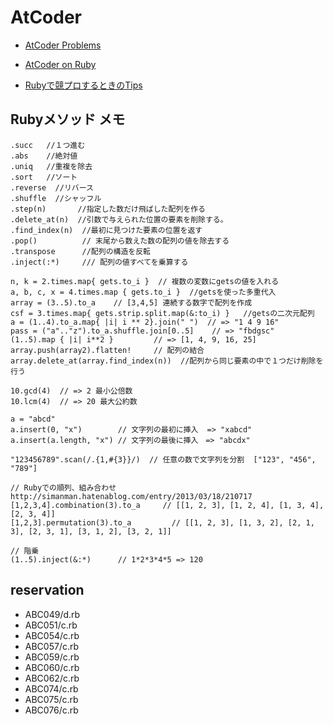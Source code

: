 # AtCoder



- [AtCoder Problems](https://kenkoooo.com/atcoder/?user=&rivals=&kind=category#/user/nari19)


- [AtCoder on Ruby](https://qiita.com/d_nishiyama85/items/f79e034f6dcd4175cdc1)

- [Rubyで競プロするときのTips](https://betrue12.hateblo.jp/entry/2018/12/01/224748)


## Rubyメソッド メモ

```
.succ   //１つ進む
.abs    //絶対値
.uniq   //重複を除去
.sort   //ソート
.reverse  //リバース
.shuffle  //シャッフル
.step(n)       //指定した数だけ飛ばした配列を作る
.delete_at(n)  //引数で与えられた位置の要素を削除する。
.find_index(n)  //最初に見つけた要素の位置を返す
.pop()          // 末尾から数えた数の配列の値を除去する
.transpose      //配列の構造を反転
.inject(:*)     /// 配列の値すべてを乗算する

n, k = 2.times.map{ gets.to_i }  // 複数の変数にgetsの値を入れる
a, b, c, x = 4.times.map { gets.to_i }  //getsを使った多重代入
array = (3..5).to_a    // [3,4,5] 連続する数字で配列を作成
csf = 3.times.map{ gets.strip.split.map(&:to_i) }   //getsの二次元配列
a = (1..4).to_a.map{ |i| i ** 2}.join(" ")  // => "1 4 9 16"
pass = ("a".."z").to_a.shuffle.join[0..5]    // => "fbdgsc"
(1..5).map { |i| i**2 }         // => [1, 4, 9, 16, 25]
array.push(array2).flatten!     // 配列の結合
array.delete_at(array.find_index(n))  //配列から同じ要素の中で１つだけ削除を行う

10.gcd(4)  // => 2 最小公倍数
10.lcm(4)  // => 20 最大公約数

a = "abcd"
a.insert(0, "x")        // 文字列の最初に挿入  => "xabcd"
a.insert(a.length, "x") // 文字列の最後に挿入　=> "abcdx"

"123456789".scan(/.{1,#{3}}/)  // 任意の数で文字列を分割  ["123", "456", "789"]

// Rubyでの順列、組み合わせ http://simanman.hatenablog.com/entry/2013/03/18/210717
[1,2,3,4].combination(3).to_a     // [[1, 2, 3], [1, 2, 4], [1, 3, 4], [2, 3, 4]]
[1,2,3].permutation(3).to_a         // [[1, 2, 3], [1, 3, 2], [2, 1, 3], [2, 3, 1], [3, 1, 2], [3, 2, 1]]

// 階乗
(1..5).inject(&:*)      // 1*2*3*4*5 => 120
```

## reservation

- ABC049/d.rb
- ABC051/c.rb
- ABC054/c.rb
- ABC057/c.rb
- ABC059/c.rb
- ABC060/c.rb
- ABC062/c.rb
- ABC074/c.rb
- ABC075/c.rb
- ABC076/c.rb